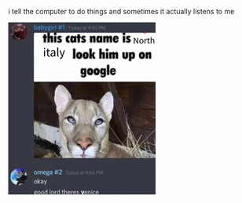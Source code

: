 i tell the computer to do things and sometimes it actually listens to me
<!--START_SECTION:update_image-->
<img src=https://raw.githubusercontent.com/sneakykestrel/sneakykestrel/main/.github/images/goodlord.png height="" width="300" align=left alt=kitty />
<!--END_SECTION:update_image-->

